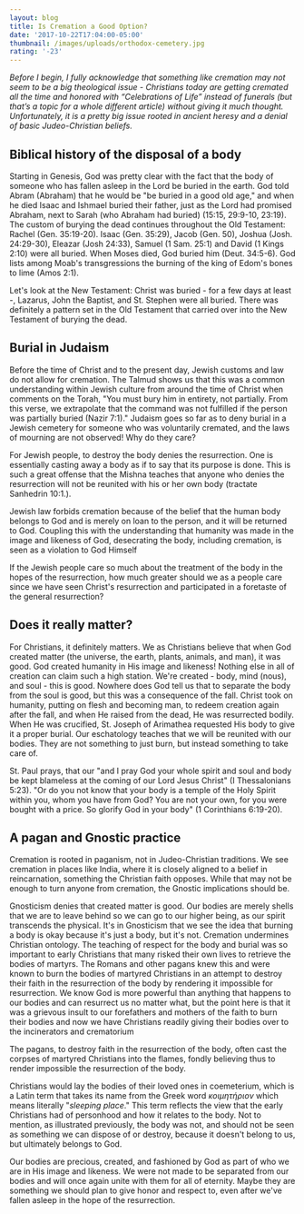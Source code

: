 ```yaml
---
layout: blog
title: Is Cremation a Good Option?
date: '2017-10-22T17:04:00-05:00'
thumbnail: /images/uploads/orthodox-cemetery.jpg
rating: '-23'
---
```

_Before I begin, I fully acknowledge that something like cremation may not seem to be a big theological issue - Christians today are getting cremated all the time and honored with “Celebrations of Life” instead of funerals (but that’s a topic for a whole different article) without giving it much thought. Unfortunately, it is a pretty big issue rooted in ancient heresy and a denial of basic Judeo-Christian beliefs._



## Biblical history of the disposal of a body

Starting in Genesis, God was pretty clear with the fact that the body of someone who has fallen asleep in the Lord be buried in the earth. God told Abram (Abraham) that he would be "be buried in a good old age," and when he died Isaac and Ishmael buried their father, just as the Lord had promised Abraham, next to Sarah (who Abraham had buried) (15:15, 29:9-10, 23:19). The custom of burying the dead continues throughout the Old Testament: Rachel (Gen. 35:19-20). Isaac (Gen. 35:29), Jacob (Gen. 50), Joshua (Josh. 24:29-30), Eleazar (Josh 24:33), Samuel (1 Sam. 25:1) and David (1 Kings 2:10) were all buried. When Moses died, God buried him (Deut. 34:5-6). God lists among Moab's transgressions the burning of the king of Edom's bones to lime (Amos 2:1).

Let's look at the New Testament: Christ was buried - for a few days at least -, Lazarus, John the Baptist, and St. Stephen were all buried. There was definitely a pattern set in the Old Testament that carried over into the New Testament of burying the dead.

## Burial in Judaism

Before the time of Christ and to the present day, Jewish customs and law do not allow for cremation. The Talmud shows us that this was a common understanding within Jewish culture from around the time of Christ when comments on the Torah, "You must bury him in entirety, not partially. From this verse, we extrapolate that the command was not fulfilled if the person was partially buried (Nazir 7:1)." Judaism goes so far as to deny burial in a Jewish cemetery for someone who was voluntarily cremated, and the laws of mourning are not observed! Why do they care?

For Jewish people, to destroy the body denies the resurrection. One is essentially casting away a body as if to say that its purpose is done. This is such a great offense that the Mishna teaches that anyone who denies the resurrection will not be reunited with his or her own body (tractate Sanhedrin 10:1.).

Jewish law forbids cremation because of the belief that the human body belongs to God and is merely on loan to the person, and it will be returned to God. Coupling this with the understanding that humanity was made in the image and likeness of God, desecrating the body, including cremation, is seen as a violation to God Himself

If the Jewish people care so much about the treatment of the body in the hopes of the resurrection, how much greater should we as a people care since we have seen Christ's resurrection and participated in a foretaste of the general resurrection?

## Does it really matter?

For Christians, it definitely matters. We as Christians believe that when God created matter (the universe, the earth, plants, animals, and man), it was good. God created humanity in His image and likeness! Nothing else in all of creation can claim such a high station. We're created - body, mind (nous), and soul - this is good. Nowhere does God tell us that to separate the body from the soul is good, but this was a consequence of the fall. Christ took on humanity, putting on flesh and becoming man, to redeem creation again after the fall, and when He raised from the dead, He was resurrected bodily. When He was crucified, St. Joseph of Arimathea requested His body to give it a proper burial. Our eschatology teaches that we will be reunited with our bodies. They are not something to just burn, but instead something to take care of.

St. Paul prays, that our "and I pray God your whole spirit and soul and body be kept blameless at the coming of our Lord Jesus Christ" (I Thessalonians 5:23). "Or do you not know that your body is a temple of the Holy Spirit within you, whom you have from God? You are not your own, for you were bought with a price. So glorify God in your body" (1 Corinthians 6:19-20).

## A pagan and Gnostic practice

Cremation is rooted in paganism, not in Judeo-Christian traditions. We see cremation in places like India, where it is closely aligned to a belief in reincarnation, something the Christian faith opposes. While that may not be enough to turn anyone from cremation, the Gnostic implications should be.

Gnosticism denies that created matter is good. Our bodies are merely shells that we are to leave behind so we can go to our higher being, as our spirit transcends the physical. It's in Gnosticism that we see the idea that burning a body is okay because it's just a body, but it's not. Cremation undermines Christian ontology. The teaching of respect for the body and burial was so important to early Christians that many risked their own lives to retrieve the bodies of martyrs. The Romans and other pagans knew this and were known to burn the bodies of martyred Christians in an attempt to destroy their faith in the resurrection of the body by rendering it impossible for resurrection. We know God is more powerful than anything that happens to our bodies and can resurrect us no matter what, but the point here is that it was a grievous insult to our forefathers and mothers of the faith to burn their bodies and now we have Christians readily giving their bodies over to the incinerators and crematorium

The pagans, to destroy faith in the resurrection of the body, often cast the corpses of martyred Christians into the flames, fondly believing thus to render impossible the resurrection of the body.

Christians would lay the bodies of their loved ones in coemeterium, which is a Latin term that takes its name from the Greek word _κοιμητήριον_ which means literally "_sleeping place_." This term reflects the view that the early Christians had of personhood and how it relates to the body. Not to mention, as illustrated previously, the body was not, and should not be seen as something we can dispose of or destroy, because it doesn't belong to us, but ultimately belongs to God.

Our bodies are precious, created, and fashioned by God as part of who we are in His image and likeness. We were not made to be separated from our bodies and will once again unite with them for all of eternity. Maybe they are something we should plan to give honor and respect to, even after we've fallen asleep in the hope of the resurrection.
